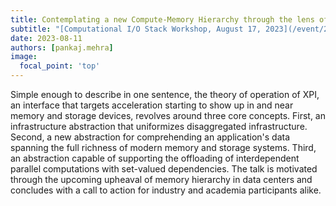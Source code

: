 ```yaml
---
title: Contemplating a new Compute-Memory Hierarchy through the lens of an Acceleration Programming Interface
subtitle: "[Computational I/O Stack Workshop, August 17, 2023](/event/20230817/)"
date: 2023-08-11
authors: [pankaj.mehra]
image:
  focal_point: 'top'
---
```


Simple enough to describe in one sentence, the theory of operation of XPI, an interface that targets acceleration starting to show up in and near memory and storage devices, revolves around three core concepts. First, an infrastructure abstraction that uniformizes disaggregated infrastructure. Second, a new abstraction for comprehending an application's data spanning the full richness of modern memory and storage systems. Third, an abstraction capable of supporting the offloading of interdependent parallel computations with set-valued dependencies. The talk is motivated through the upcoming upheaval of memory hierarchy in data centers and concludes with a call to action for industry and academia participants alike. 